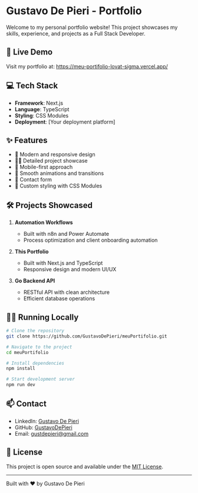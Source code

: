 # Gustavo De Pieri - Portfolio

Welcome to my personal portfolio website! This project showcases my skills, experience, and projects as a Full Stack Developer.

## 🚀 Live Demo

Visit my portfolio at: https://meu-portifolio-lovat-sigma.vercel.app/

## 💻 Tech Stack

- **Framework**: Next.js
- **Language**: TypeScript
- **Styling**: CSS Modules
- **Deployment**: [Your deployment platform]

## ✨ Features

- 🎯 Modern and responsive design
- 👨‍💻 Detailed project showcase
- 📱 Mobile-first approach
- 🌟 Smooth animations and transitions
- 📧 Contact form
- 🎨 Custom styling with CSS Modules

## 🛠️ Projects Showcased

1. **Automation Workflows**
   - Built with n8n and Power Automate
   - Process optimization and client onboarding automation

2. **This Portfolio**
   - Built with Next.js and TypeScript
   - Responsive design and modern UI/UX

3. **Go Backend API**
   - RESTful API with clean architecture
   - Efficient database operations

## 🏃‍♂️ Running Locally

```bash
# Clone the repository
git clone https://github.com/GustavoDePieri/meuPortifolio.git

# Navigate to the project
cd meuPortifolio

# Install dependencies
npm install

# Start development server
npm run dev
```

## 📫 Contact

- LinkedIn: [Gustavo De Pieri](https://linkedin.com/in/gustavodepieri)
- GitHub: [GustavoDePieri](https://github.com/gustavodepieri)
- Email: gustdepieri@gmail.com

## 📝 License

This project is open source and available under the [MIT License](LICENSE).

---
Built with ❤️ by Gustavo De Pieri

